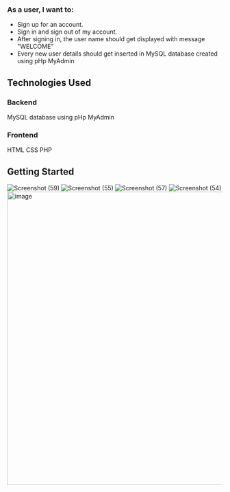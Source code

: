 ### As a user, I want to:
* Sign up for an account.
* Sign in and sign out of my account.
* After signing in, the user name should get displayed with message "WELCOME"
* Every new user details should get inserted in MySQL database created using pHp MyAdmin


## Technologies Used

### Backend

MySQL database using pHp MyAdmin

### Frontend

HTML
CSS
PHP

## Getting Started

![Screenshot (59)](https://user-images.githubusercontent.com/85502883/199163305-00a0553e-5b54-4104-942f-3f8e93fe7c93.png)
![Screenshot (55)](https://user-images.githubusercontent.com/85502883/199163372-60c8e164-ef08-42de-bf7b-d08aa79ce501.png)
![Screenshot (57)](https://user-images.githubusercontent.com/85502883/199163422-7b426d24-c6ac-46d7-8ba0-fe27bfc3874c.png)
![Screenshot (54)](https://user-images.githubusercontent.com/85502883/199163458-6457afef-6a97-4fc2-8373-d951f298a53b.png)
<img width="683" alt="image" src="https://user-images.githubusercontent.com/85502883/199163756-93e3a416-0242-4e56-b2ec-76545c3a164c.png">



